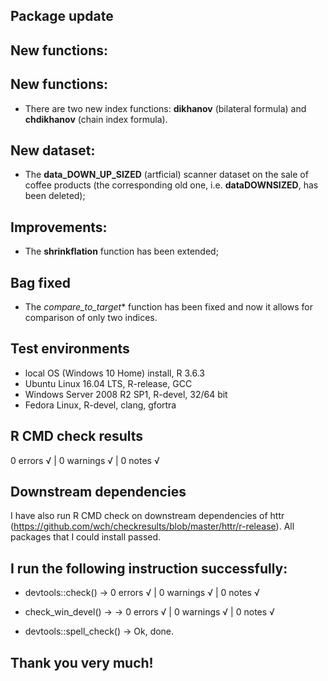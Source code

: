 ## Package update 

## New functions:

## New functions:
* There are two new index functions: **dikhanov** (bilateral formula) and **chdikhanov** (chain index formula).

## New dataset:
* The **data_DOWN_UP_SIZED** (artficial) scanner dataset on the sale of coffee products (the corresponding old one, i.e. **dataDOWNSIZED**, has been deleted);

## Improvements:
* The **shrinkflation** function has been extended; 

## Bag fixed
* The *compare_to_target** function has been fixed and now it allows for comparison of only two indices.

## Test environments
* local OS (Windows 10 Home) install, R 3.6.3
* Ubuntu Linux 16.04 LTS, R-release, GCC
* Windows Server 2008 R2 SP1, R-devel, 32/64 bit
* Fedora Linux, R-devel, clang, gfortra

## R CMD check results

0 errors √ | 0 warnings √ | 0 notes √ 

## Downstream dependencies

I have also run R CMD check on downstream dependencies of httr 
(https://github.com/wch/checkresults/blob/master/httr/r-release). 
All packages that I could install passed.

## I run the following instruction successfully:

* devtools::check() -> 0 errors √ | 0 warnings √ | 0 notes √

* check_win_devel() -> -> 0 errors √ | 0 warnings √ | 0 notes √

* devtools::spell_check() -> Ok, done.

## Thank you very much! 


